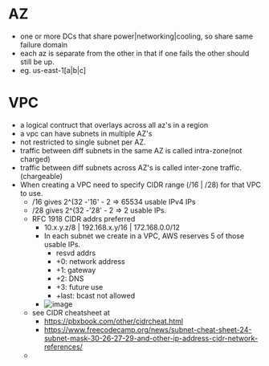 # AZ
- one or more DCs that share power|networking|cooling, so share same failure domain
- each az is separate from the other in that if one fails the other should still be up.
- eg. us-east-1[a|b|c]

# VPC

- a logical contruct that overlays across all az's in a region
- a vpc can have subnets in multiple AZ's
- not restricted to single subnet per AZ.
- traffic between diff subnets in the same AZ is called intra-zone(not charged)
- traffic between diff subnets across AZ's is called inter-zone traffic.(chargeable)
- When creating a VPC need to specify CIDR range (/16 | /28) for that VPC to use.
  - /16 gives 2^(32 -'16' - 2 => 65534 usable IPv4 IPs
  - /28 gives 2^(32 -'28' - 2 => 2 usable IPs.
  - RFC 1918 CIDR addrs preferred
    - 10.x.y.z/8 | 192.168.x.y/16 | 172.168.0.0/12
    - In each subnet we create in a VPC, AWS reserves 5 of those usable IPs.    
      - resvd addrs
      - +0: network address
      - +1: gateway
      - +2: DNS
      - +3: future use
      - +last: bcast not allowed
    - ![image](https://user-images.githubusercontent.com/466385/230108842-43cea789-bfbc-4f4d-ad4e-ea4771745632.png)
  - see CIDR cheatsheet at 
    - https://pbxbook.com/other/cidrcheat.html
    - https://www.freecodecamp.org/news/subnet-cheat-sheet-24-subnet-mask-30-26-27-29-and-other-ip-address-cidr-network-references/
  -    
